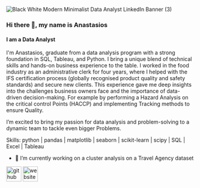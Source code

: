 ![Black   White Modern Minimalist Data Analyst LinkedIn Banner (3)](https://github.com/user-attachments/assets/8494d194-bdb0-4e5a-bae0-552c0faaeb66)

### Hi there 👋, my name is Anastasios
#### I am a Data Analyst

I'm Anastasios, graduate from a data analysis program with a strong foundation in SQL, Tableau, and Python. I bring a unique blend of technical skills and hands-on business experience to the table. I worked in the food industry as an administrative clerk for four years, where I helped with the IFS certification process (globally recognised product quality and safety standards) and secure new clients. 
This experience gave me deep insights into the challenges business owners face and the importance of data-driven decision-making. For example by performing a Hazard Analysis on the critical control Points (HACCP) and implementing Tracking methods to ensure Quality. 

I’m excited to bring my passion for data analysis and problem-solving to a dynamic team to tackle even bigger Problems.

Skills:  python | pandas | matplotlib | seaborn | scikit-learn | scipy | SQL | Excel | Tableau

- 🔭 I’m currently working on a cluster analysis on a Travel Agency dataset 


[<img src='https://cdn.jsdelivr.net/npm/simple-icons@3.0.1/icons/github.svg' alt='github' height='40'>](https://github.com/N3pps)  [<img src='https://cdn.jsdelivr.net/npm/simple-icons@3.0.1/icons/icloud.svg' alt='website' height='40'>](www.anastasiosmastorakis.com)  


